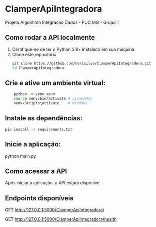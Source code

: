 # ClamperApiIntegradora
Projeto Algoritimo Integracao Dados - PUC MG - Grupo 1


## Como rodar a API localmente

1. Certifique-se de ter o Python 3.8+ instalado em sua máquina.
2. Clone este repositório:
   ```bash
   git clone https://github.com/norisilva/ClamperApiIntegradora.git
   cd ClamperApiIntegradora
   
## Crie e ative um ambiente virtual:
```bash
    python -m venv venv
    source venv/bin/activate # Linux/Mac
    venv\Scripts\activate    # Windows
````

## Instale as dependências:
```pip install -r requirements.txt```

## Inicie a aplicação:
python main.py

## Como acessar a API
Após iniciar a aplicação, a API estará disponível.

## Endpoints disponíveis

GET http://127.0.0.1:5000/ClamperApiIntegradora/

GET http://127.0.0.1:5000/ClamperApiIntegradora/health
